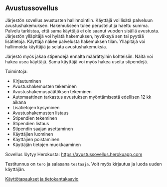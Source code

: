 ## Avustussovellus

Järjestön sovellus avustusten hallinnointiin. Käyttäjä voi lisätä palveluun avustushakemuksen. Hakemukseen tulee perustelut ja haettu summa. Palvelu tarkistaa, että sama käyttäjä ei ole saanut vuoden sisällä avustusta. Järjestön ylläpitäjä voi hylätä hakemuksen, hyväksyä sen tai pyytää lisätietoja. Käyttäjä näkee palvelusta hakemuksen tilan. Ylläpitäjä voi hallinnoida käyttäjiä ja selata avustushakemuksia.

Järjestö myös jakaa stipendejä ennalta määrättyihin kohteisiin. Näitä voi hakea usea käyttäjä. Sama käyttäjä voi myös hakea useita stipendejä.

Toimintoja:

* Kirjautuminen
* Avustushakemusten tekeminen
* Avustushakemuspäätöksen tekeminen
* Automaattinen tarkastus avustuksen myöntämisestä edellisen 12 kk aikana
* Lisätietojen kysyminen
* Avustushakemusten listaus
* Stipendien tekeminen
* Stipendien listaus
* Stipendin saajan asettaminen
* Käyttäjien luominen
* Käyttäjien poistaminen
* Käyttäjän tietojen muokkaaminen


Sovellus löytyy Herokusta: https://avustussovellus.herokuapp.com

Testitunnus on `tero` ja salasana `testaaja`. Voit myös kirjautua ja luoda uuden käyttäjän.

[Käyttötapaukset ja tietokantakaavio](https://github.com/petrihei/avustussovellus/tree/master/documentation)

